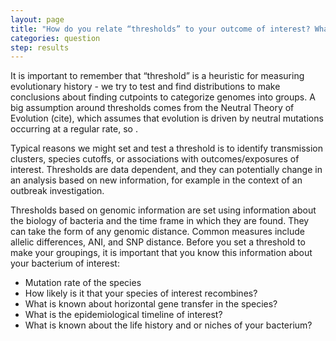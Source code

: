 ```yaml
---
layout: page
title: "How do you relate “thresholds” to your outcome of interest? What is a threshold?"
categories: question
step: results
---
```


It is important to remember that “threshold” is a heuristic for measuring evolutionary history - we try to test and find distributions to make conclusions about finding cutpoints to categorize genomes into groups. A big assumption around thresholds comes from the Neutral Theory of Evolution (cite), which assumes that evolution is driven by neutral mutations occurring at a regular rate, so . 

Typical reasons we might set and test a threshold is to identify transmission clusters, species cutoffs, or associations with outcomes/exposures of interest. Thresholds are data dependent, and they can potentially change in an analysis based on new information, for example in the context of an outbreak investigation. 

Thresholds based on genomic information are set using information about the biology of bacteria and the time frame in which they are found. They can take the form of any genomic distance. Common measures include allelic differences, ANI, and SNP distance. Before you set a threshold to make your groupings, it is important that you know this information about your bacterium of interest: 

- Mutation rate of the species
- How likely is it that your species of interest recombines?
- What is known about horizontal gene transfer in the species?
- What is the epidemiological timeline of interest?
- What is known about the life history and or niches of your bacterium? 
